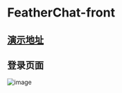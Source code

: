 
# FeatherChat-front
## [演示地址](http://47.76.251.80/)

## 登录页面
![image](https://github.com/user-attachments/assets/bafb1b04-2fd8-4cee-a1d0-530505074ee8)
